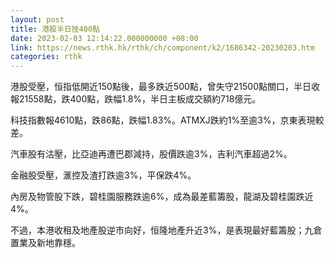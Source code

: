 ```yaml
---
layout: post
title: 港股半日挫400點
date: 2023-02-03 12:14:22.000000000 +08:00
link: https://news.rthk.hk/rthk/ch/component/k2/1686342-20230203.htm
categories: rthk
---
```


港股受壓，恒指低開近150點後，最多跌近500點，曾失守21500點關口，半日收報21558點，跌400點，跌幅1.8%，半日主板成交額約718億元。

科技指數報4610點，跌86點，跌幅1.83%。ATMXJ跌約1%至逾3%，京東表現較差。

汽車股有沽壓，比亞迪再遭巴郡減持，股價跌逾3%，吉利汽車超過2%。

金融股受壓，滙控及渣打跌逾3%，平保跌4%。

內房及物管股下跌，碧桂園服務跌逾6%，成為最差藍籌股，龍湖及碧桂園跌近4%。

不過，本港收租及地產股逆市向好，恒隆地產升近3%，是表現最好藍籌股；九倉置業及新地靠穩。
